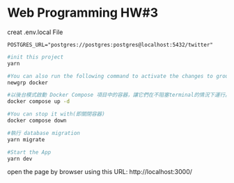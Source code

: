# Web Programming HW#3


creat .env.local File
```
POSTGRES_URL="postgres://postgres:postgres@localhost:5432/twitter"
```

```bash
#init this project
yarn

#You can also run the following command to activate the changes to groups(it depends on your docker setting)
newgrp docker

#以後台模式啟動 Docker Compose 項目中的容器，讓它們在不阻塞terminal的情況下運行。(即啟動容器)
docker compose up -d

#You can stop it with(即關閉容器)
docker compose down

#執行 database migration
yarn migrate

#Start the App
yarn dev
```

open the page by browser
using this URL: http://localhost:3000/
